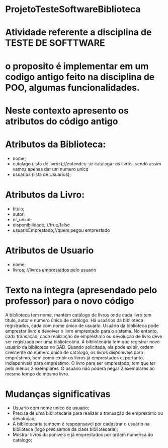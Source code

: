 # ProjetoTesteSoftwareBiblioteca

# Atividade referente a disciplina de TESTE DE SOFTTWARE

# o proposito é implementar em um codigo antigo feito na disciplina de POO, algumas funcionalidades.

# Neste contexto apresento os atributos do código antigo
# Atributos da Biblioteca:
- nome;
- catalago (lista de livros);//entendeu-se catalogar os livros, sendo assim vamos apenas dar um numero unico
- usuarios (lista de Usuarios);
# Atributos da Livro:
- titulo;
- autor;
- nr_unico;
- disponibilidade; //true/false
- usuarioEmprestado;//quem pegou emprestado
# Atributos de Usuario
- nome;
- livros; //livros emprestados pelo usuario

# Texto na integra (apresendado pelo professor) para o novo código
A biblioteca tem nome, mantém catálogo de livros onde cada livro tem título, autor e número único de catálogo. Há usuários da biblioteca registrados, cada com nome único de usuário. Usuário da biblioteca pode emprestar livro e devolver o livro emprestado para o sistema. No entanto, cada transação, cada realização de empréstimo ou devolução de livro deve ser registrada por uma bibliotecária. A bibliotecária tem que registrar novo usuário da biblioteca no SAB.
Quando solicitada, ela pode exibir, ordem crescente do número único de catálogo, os livros disponíveis para empréstimo, bem como exibir os livros já emprestados e, portanto, indisponíveis para empréstimo. 
O livro para ser emprestado, tem que ter pelo menos 2 exemplares. O usuário não poderá pegar 2 exemplares ao mesmo tempo do mesmo livro.

# Mudanças significativas
- Usuario com nome unico de usuario;
- Precisa de uma bibliotecaria para realizar a transação de emprestimo ou devolução;
- A bibliotecaria tambem é respopnsavel por cadastrar o usuário na biblioteca (logo precisamos da class bibliotecaria);
- Mostrar livros disponiveis e já emprestados por ordem numerica do catalogo; 
